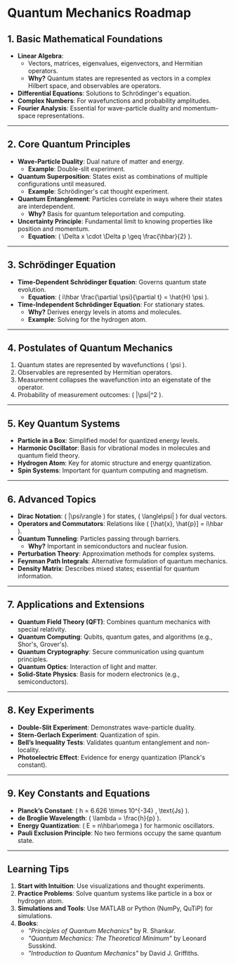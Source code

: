 # Quantum Mechanics Roadmap

## 1. **Basic Mathematical Foundations**

- **Linear Algebra**:
  - Vectors, matrices, eigenvalues, eigenvectors, and Hermitian operators.
  - **Why?** Quantum states are represented as vectors in a complex Hilbert space, and observables are operators.
- **Differential Equations**: Solutions to Schrödinger's equation.
- **Complex Numbers**: For wavefunctions and probability amplitudes.
- **Fourier Analysis**: Essential for wave-particle duality and momentum-space representations.

---

## 2. **Core Quantum Principles**

- **Wave-Particle Duality**: Dual nature of matter and energy.
  - **Example**: Double-slit experiment.
- **Quantum Superposition**: States exist as combinations of multiple configurations until measured.
  - **Example**: Schrödinger's cat thought experiment.
- **Quantum Entanglement**: Particles correlate in ways where their states are interdependent.
  - **Why?** Basis for quantum teleportation and computing.
- **Uncertainty Principle**: Fundamental limit to knowing properties like position and momentum.
  - **Equation**: \( \Delta x \cdot \Delta p \geq \frac{\hbar}{2} \).

---

## 3. **Schrödinger Equation**

- **Time-Dependent Schrödinger Equation**: Governs quantum state evolution.
  - **Equation**: \( i\hbar \frac{\partial \psi}{\partial t} = \hat{H} \psi \).
- **Time-Independent Schrödinger Equation**: For stationary states.
  - **Why?** Derives energy levels in atoms and molecules.
  - **Example**: Solving for the hydrogen atom.

---

## 4. **Postulates of Quantum Mechanics**

1. Quantum states are represented by wavefunctions \( \psi \).
2. Observables are represented by Hermitian operators.
3. Measurement collapses the wavefunction into an eigenstate of the operator.
4. Probability of measurement outcomes: \( |\psi|^2 \).

---

## 5. **Key Quantum Systems**

- **Particle in a Box**: Simplified model for quantized energy levels.
- **Harmonic Oscillator**: Basis for vibrational modes in molecules and quantum field theory.
- **Hydrogen Atom**: Key for atomic structure and energy quantization.
- **Spin Systems**: Important for quantum computing and magnetism.

---

## 6. **Advanced Topics**

- **Dirac Notation**: \( |\psi\rangle \) for states, \( \langle\psi| \) for dual vectors.
- **Operators and Commutators**: Relations like \( [\hat{x}, \hat{p}] = i\hbar \).
- **Quantum Tunneling**: Particles passing through barriers.
  - **Why?** Important in semiconductors and nuclear fusion.
- **Perturbation Theory**: Approximation methods for complex systems.
- **Feynman Path Integrals**: Alternative formulation of quantum mechanics.
- **Density Matrix**: Describes mixed states; essential for quantum information.

---

## 7. **Applications and Extensions**

- **Quantum Field Theory (QFT)**: Combines quantum mechanics with special relativity.
- **Quantum Computing**: Qubits, quantum gates, and algorithms (e.g., Shor's, Grover's).
- **Quantum Cryptography**: Secure communication using quantum principles.
- **Quantum Optics**: Interaction of light and matter.
- **Solid-State Physics**: Basis for modern electronics (e.g., semiconductors).

---

## 8. **Key Experiments**

- **Double-Slit Experiment**: Demonstrates wave-particle duality.
- **Stern-Gerlach Experiment**: Quantization of spin.
- **Bell’s Inequality Tests**: Validates quantum entanglement and non-locality.
- **Photoelectric Effect**: Evidence for energy quantization (Planck's constant).

---

## 9. **Key Constants and Equations**

- **Planck’s Constant**: \( h = 6.626 \times 10^{-34} \, \text{Js} \).
- **de Broglie Wavelength**: \( \lambda = \frac{h}{p} \).
- **Energy Quantization**: \( E = n\hbar\omega \) for harmonic oscillators.
- **Pauli Exclusion Principle**: No two fermions occupy the same quantum state.

---

## Learning Tips

1. **Start with Intuition**: Use visualizations and thought experiments.
2. **Practice Problems**: Solve quantum systems like particle in a box or hydrogen atom.
3. **Simulations and Tools**: Use MATLAB or Python (NumPy, QuTiP) for simulations.
4. **Books**:
   - _"Principles of Quantum Mechanics"_ by R. Shankar.
   - _"Quantum Mechanics: The Theoretical Minimum"_ by Leonard Susskind.
   - _"Introduction to Quantum Mechanics"_ by David J. Griffiths.
